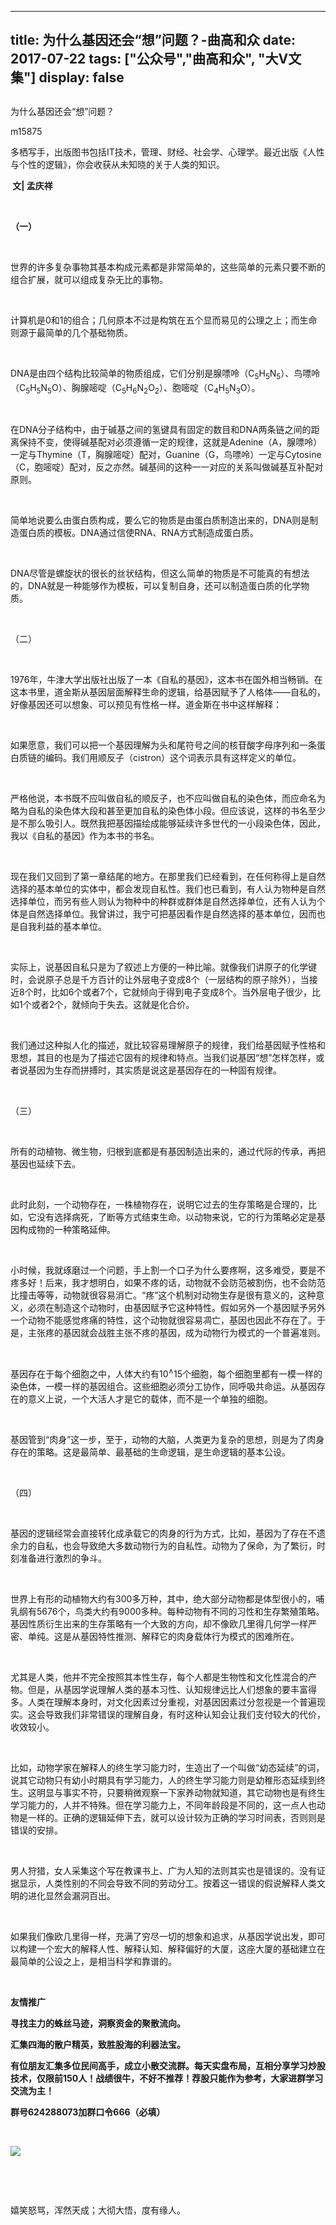 
---
title:   为什么基因还会“想”问题？-曲高和众
date: 2017-07-22
tags: ["公众号","曲高和众", "大V文集"]
display: false
---


## 



为什么基因还会“想”问题？




m15875




多栖写手，出版图书包括IT技术，管理、财经、社会学、心理学。最近出版《人性与个性的逻辑》，你会收获从未知晓的关于人类的知识。


**&nbsp;文| 孟庆祥**

&nbsp;

**（一）**

&nbsp;

世界的许多复杂事物其基本构成元素都是非常简单的，这些简单的元素只要不断的组合扩展，就可以组成复杂无比的事物。

&nbsp;

计算机是0和1的组合；几何原本不过是构筑在五个显而易见的公理之上；而生命则源于最简单的几个基础物质。

&nbsp;

DNA是由四个结构比较简单的物质组成，它们分别是腺嘌呤（C<sub>5</sub>H<sub>5</sub>N<sub>5</sub>）、鸟嘌呤（C<sub>5</sub>H<sub>5</sub>N<sub>5</sub>O）、胸腺嘧啶（C<sub>5</sub>H<sub>6</sub>N<sub>2</sub>O<sub>2</sub>）、胞嘧啶（C<sub>4</sub>H<sub>5</sub>N<sub>3</sub>O）。

&nbsp;

在DNA分子结构中，由于碱基之间的氢键具有固定的数目和DNA两条链之间的距离保持不变，使得碱基配对必须遵循一定的规律，这就是Adenine（A，腺嘌呤）一定与Thymine（T，胸腺嘧啶）配对，Guanine（G，鸟嘌呤）一定与Cytosine（C，胞嘧啶）配对，反之亦然。碱基间的这种一一对应的关系叫做碱基互补配对原则。

&nbsp;

简单地说要么由蛋白质构成，要么它的物质是由蛋白质制造出来的，DNA则是制造蛋白质的模板。DNA通过信使RNA、RNA方式制造成蛋白质。

&nbsp;

DNA尽管是螺旋状的很长的丝状结构，但这么简单的物质是不可能真的有想法的，DNA就是一种能够作为模板，可以复制自身，还可以制造蛋白质的化学物质。

&nbsp;

（二）

&nbsp;

1976年，牛津大学出版社出版了一本《自私的基因》，这本书在国外相当畅销。在这本书里，道金斯从基因层面解释生命的逻辑，给基因赋予了人格体——自私的，好像基因还可以想象、可以预见有性格一样。道金斯在书中这样解释：

&nbsp;

如果愿意，我们可以把一个基因理解为头和尾符号之间的核苷酸字母序列和一条蛋白质链的编码。我们用顺反子（cistron）这个词表示具有这样定义的单位。

&nbsp;

严格他说，本书既不应叫做自私的顺反子，也不应叫做自私的染色体，而应命名为略为自私的染色体大段和甚至更加自私的染色体小段。但应该说，这样的书名至少是不那么吸引人。既然我把基因描绘成能够延续许多世代的一小段染色体，因此，我以《自私的基因》作为本书的书名。

&nbsp;

现在我们又回到了第一章结尾的地方。在那里我们已经看到，在任何称得上是自然选择的基本单位的实体中，都会发现自私性。我们也已看到，有人认为物种是自然选择单位，而另有些人则认为物种中的种群或群体是自然选择单位，还有人认为个体是自然选择单位。我曾讲过，我宁可把基因看作是自然选择的基本单位，因而也是自我利益的基本单位。

&nbsp;

实际上，说基因自私只是为了叙述上方便的一种比喻。就像我们讲原子的化学键时，会说原子总是千方百计的让外层电子变成8个（一层结构的原子除外），当接近8个时，比如6个或者7个，它就倾向于得到电子变成8个。当外层电子很少，比如1个或者2个，就倾向于失去。这就是化合价。

&nbsp;

我们通过这种拟人化的描述，就比较容易理解原子的规律，我们给基因赋予性格和思想，其目的也是为了描述它固有的规律和特点。当我们说基因“想”怎样怎样，或者说基因为生存而拼搏时，其实质是说这是基因存在的一种固有规律。

&nbsp;

（三）

&nbsp;

所有的动植物、微生物，归根到底都是有基因制造出来的，通过代际的传承，再把基因也延续下去。

&nbsp;

此时此刻，一个动物存在，一株植物存在，说明它过去的生存策略是合理的，比如，它没有选择病死，了断等方式结束生命。以动物来说，它的行为策略必定是基因构成物的一种策略延伸。

&nbsp;

小时候，我就琢磨过一个问题，手上割一个口子为什么要疼啊，这多难受，要是不疼多好！后来，我才想明白，如果不疼的话，动物就不会防范被割伤，也不会防范比撞击等等，动物就很容易消亡。“疼”这个机制对动物生存是很有意义的，这种意义，必须在制造这个动物时，由基因赋予它这种特性。假如另外一个基因赋予另外一个动物不能感觉疼痛的特性，这个动物就很容易凋亡，基因也因此不存在了。于是，主张疼的基因就会战胜主张不疼的基因，成为动物行为模式的一个普遍准则。

&nbsp;

基因存在于每个细胞之中，人体大约有10<sup>∧</sup>15个细胞，每个细胞里都有一模一样的染色体，一模一样的基因组合。这些细胞必须分工协作，同呼吸共命运。从基因存在的意义上说，一个大活人才是它的载体，而不是一个单独的细胞。

&nbsp;

基因管到“肉身”这一步，至于，动物的大脑，人类更为复杂的思想，则是为了肉身存在的策略。这是最简单、最基础的生命逻辑，是生命逻辑的基本公设。

&nbsp;

（四）

&nbsp;

基因的逻辑经常会直接转化成承载它的肉身的行为方式，比如，基因为了存在不遗余力的自私，也会导致绝大多数动物行为的自私性。动物为了保命，为了繁衍，时刻准备进行激烈的争斗。

&nbsp;

世界上有形的动植物大约有300多万种，其中，绝大部分动物都是体型很小的，哺乳纲有5676个，鸟类大约有9000多种。每种动物有不同的习性和生存繁殖策略。基因性质衍生出来的生存策略有一个大致的方向，却不像欧几里得几何学一样严密、单纯。这是从基因特性推测、解释它的肉身载体行为模式的困难所在。

&nbsp;

尤其是人类，他并不完全按照其本性生存，每个人都是生物性和文化性混合的产物。但是，从基因学说理解人类的基本习性、认知规律远比人们想象的要丰富得多。人类在理解本身时，对文化因素过分重视，对基因因素过分忽视是一个普遍现实。这会导致我们非常错误的理解自身，有时这种认知会让我们支付较大的代价，收效较小。

&nbsp;

比如，动物学家在解释人的终生学习能力时，生造出了一个叫做“幼态延续”的词，说其它动物只有幼小时期具有学习能力，人的终生学习能力则是幼稚形态延续到终生。这明显与事实不符，只要稍微观察一下家养动物就知道，其它动物也是有终生学习能力的，人并不特殊。但在学习能力上，不同年龄段是不同的，这一点人也动物是一样的。正确的逻辑延伸下去，就可以设计较为正确的学习时间表，否则则是错误的安排。

&nbsp;

男人狩猎，女人采集这个写在教课书上、广为人知的法则其实也是错误的。没有证据显示，人类性别的不同会导致不同的劳动分工。按着这一错误的假说解释人类文明的进化显然会漏洞百出。

&nbsp;

如果我们像欧几里得一样，充满了穷尽一切的想象和追求，从基因学说出发，即可以构建一个宏大的解释人性、解释认知、解释偏好的大厦，这座大厦的基础建立在最简单的公设之上，是相当科学和靠谱的。

&nbsp;

**友情推广**

**寻找主力的蛛丝马迹，洞察资金的聚散流向。**

**汇集四海的散户精英，致胜股海的利器法宝。**

**有位朋友汇集多位民间高手，成立小散交流群。每天实盘布局，互相分享学习炒股技术，仅限前150人！战绩很牛，不好不推荐！荐股只能作为参考，大家进群学习交流为主！**

**群号624288073加群口令666（必填）**

&nbsp;

<img data-s="300,640" data-type="jpeg" src="http://mmbiz.qpic.cn/mmbiz_jpg/fxGMiaL5Zj1gzmTeS0RJ9h30n0In2BicCKCBEiaGmIgbhRhs8ickMiaAZRLaEzDE60rtQSqpyNh4ic5cBOkqReAqvGhQ/0?wx_fmt=jpeg" class="" data-ratio="1" data-w="800"/>

&nbsp;

&nbsp;

嬉笑怒骂，浑然天成；大彻大悟，度有缘人。

&nbsp;










